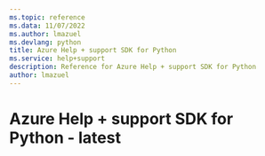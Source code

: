```yaml
---
ms.topic: reference
ms.data: 11/07/2022
ms.author: lmazuel
ms.devlang: python
title: Azure Help + support SDK for Python
ms.service: help+support
description: Reference for Azure Help + support SDK for Python
author: lmazuel
---
```

# Azure Help + support SDK for Python - latest